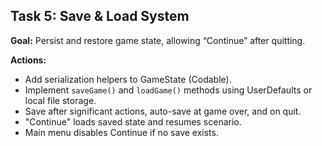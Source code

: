 ## Task 5: Save & Load System

**Goal:** Persist and restore game state, allowing “Continue” after quitting.

**Actions:**
- Add serialization helpers to GameState (Codable).
- Implement `saveGame()` and `loadGame()` methods using UserDefaults or local file storage.
- Save after significant actions, auto-save at game over, and on quit.
- "Continue" loads saved state and resumes scenario.
- Main menu disables Continue if no save exists.